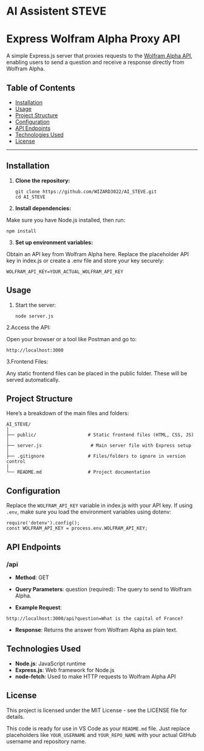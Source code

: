 ﻿# AI Assistent STEVE
 
# Express Wolfram Alpha Proxy API

A simple Express.js server that proxies requests to the [Wolfram Alpha API](https://www.wolframalpha.com/), enabling users to send a question and receive a response directly from Wolfram Alpha.

## Table of Contents

- [Installation](#installation)
- [Usage](#usage)
- [Project Structure](#project-structure)
- [Configuration](#configuration)
- [API Endpoints](#api-endpoints)
- [Technologies Used](#technologies-used)
- [License](#license)

---

## Installation

1. **Clone the repository:**

   ```
   git clone https://github.com/WIZARD3022/AI_STEVE.git
   cd AI_STEVE
   ```

2. **Install dependencies:**

Make sure you have Node.js installed, then run:

   ```
   npm install
   ```
3. **Set up environment variables:**

Obtain an API key from Wolfram Alpha here.
Replace the placeholder API key in index.js or create a .env file and store your key securely:

   ```
   WOLFRAM_API_KEY=YOUR_ACTUAL_WOLFRAM_API_KEY
   ```

## Usage

1. Start the server:
   ```
   node server.js
   ```

2.Access the API:

Open your browser or a tool like Postman and go to:

```
http://localhost:3000
```

3.Frontend Files:

Any static frontend files can be placed in the public folder. These will be served automatically.

## Project Structure
Here’s a breakdown of the main files and folders:

```
AI_STEVE/
│
├── public/                   # Static frontend files (HTML, CSS, JS)
│
├── server.js                  # Main server file with Express setup
│
├── .gitignore                # Files/folders to ignore in version control
│
└── README.md                 # Project documentation
```

## Configuration
Replace the `WOLFRAM_API_KEY` variable in index.js with your API key. If using `.env`, make sure you load the environment variables using dotenv:

```
require('dotenv').config();
const WOLFRAM_API_KEY = process.env.WOLFRAM_API_KEY;
```

## API Endpoints

### /api

- **Method**: GET

- **Query Parameters**:
question (required): The query to send to Wolfram Alpha.

- **Example Request**:

```
http://localhost:3000/api?question=What is the capital of France?
```

- **Response**: Returns the answer from Wolfram Alpha as plain text.

## Technologies Used

- **Node.js**: JavaScript runtime
- **Express.js**: Web framework for Node.js
- **node-fetch**: Used to make HTTP requests to Wolfram Alpha API

## License
This project is licensed under the MIT License - see the LICENSE file for details.

This code is ready for use in VS Code as your `README.md` file. Just replace placeholders like `YOUR_USERNAME` and `YOUR_REPO_NAME` with your actual GitHub username and repository name.
